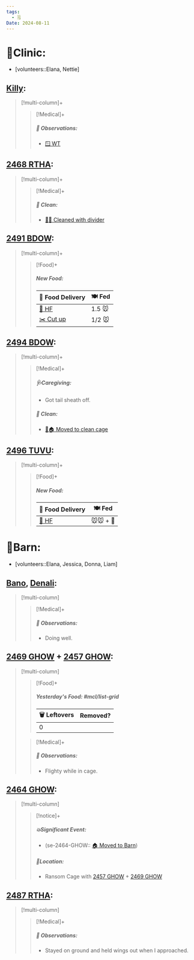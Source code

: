 ```yaml
---
tags:
  - 🗒️
Date: 2024-08-11
---
```


# 🏥Clinic:
- [volunteers::Elana, Nettie]

## [Killy](../RARE%20Birds/Ed%20Birds/Killy.md):
> [!multi-column]+
>
>> [!Medical]+
>> ##### 🔭 Observations:
>> - [🪟 WT](../Admin/Codes/Window%20time.md)

## [2468 RTHA](../RARE%20Birds/2468%20RTHA.md):
> [!multi-column]+
>
>> [!Medical]+
>>##### 🫧 Clean:
>> - [🧼➗ Cleaned with divider](../Admin/Codes/Cleaned%20with%20divider.md)

## [2491 BDOW](../RARE%20Birds/2491%20BDOW.md):
> [!multi-column]+
>
>> [!Food]+
>> ##### New Food:
>> |🚚 Food Delivery| 🍽️ Fed|
>> |---|---|
>>|[🫱 HF](../Admin/Codes/Handfed.md)|1.5 🐭|
>>|[✂️ Cut up](../Admin/Codes/Cut%20up.md)|1/2 🐭|
>

## [2494 BDOW](../RARE%20Birds/2494%20BDOW.md):
> [!multi-column]+
>
>> [!Medical]+
>> ##### 🩺Caregiving:
>> - Got tail sheath off.
>>
>>##### 🫧 Clean:
>> - [🧼🏠 Moved to clean cage](../Admin/Codes/Moved%20to%20clean%20cage.md)

## [2496 TUVU](../RARE%20Birds/2496%20TUVU.md):
> [!multi-column]+
>
>> [!Food]+
>> ##### New Food:
>> |🚚 Food Delivery| 🍽️ Fed|
>> |---|---|
>>|[🫱 HF](../Admin/Codes/Handfed.md)|🐭🐭 + 💊|
>

# 🏡Barn:
- [volunteers::Elana, Jessica, Donna, Liam]

## [Bano](../RARE%20Birds/Ed%20Birds/Bano.md), [Denali](../RARE%20Birds/Ed%20Birds/Denali.md):
> [!multi-column]
>
>> [!Medical]+
>> ##### 🔭 Observations:
>> - Doing well.

## [2469 GHOW](../RARE%20Birds/2469%20GHOW.md) + [2457 GHOW](../RARE%20Birds/2457%20GHOW.md):
> [!multi-column]
>
>> [!Food]+
>> ##### Yesterday's Food: #mcl/list-grid
>> |🗑️ Leftovers| Removed?
>> |---|---|
>>|0|
>
>> [!Medical]+
>> ##### 🔭 Observations:
>> - Flighty while in cage.

## [2464 GHOW](../RARE%20Birds/2464%20GHOW.md):
> [!multi-column]
>
>> [!notice]+
>> ##### 💥Significant Event:
>>- (se-2464-GHOW:: [🏠 Moved to Barn](../Admin/Codes/Moved%20to%20Barn.md))
>>
>> ##### 📍Location:
>>- Ransom Cage with [2457 GHOW](../RARE%20Birds/2457%20GHOW.md) + [2469 GHOW](../RARE%20Birds/2469%20GHOW.md)
>>

## [2487 RTHA](../RARE%20Birds/2487%20RTHA.md):
> [!multi-column]
>
>> [!Medical]+
>> ##### 🔭 Observations:
>> - Stayed on ground and held wings out when I approached.

